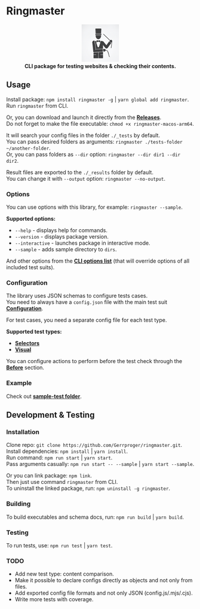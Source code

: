 # Ringmaster

<p align="center">
  <img src="./ringmaster-logo.png" width="100px"><br>
  <b>CLI package for testing websites & checking their contents.</b>
</p>
 
## Usage

Install package: `npm install ringmaster -g` | `yarn global add ringmaster`.\
Run `ringmaster` from CLI.

Or, you can download and launch it directly from the **[Releases](https://github.com/Gerrproger/ringmaster/releases/)**.\
Do not forget to make the file executable: `chmod +x ringmaster-macos-arm64`.

It will search your config files in the folder `./_tests` by default.\
You can pass desired folders as arguments: `ringmaster ./tests-folder ~/another-folder`.\
Or, you can pass folders as `--dir` option: `ringmaster --dir dir1 --dir dir2`.

Result files are exported to the `./_results` folder by default.\
You can change it with `--output` option: `ringmaster --no-output`.

### Options

You can use options with this library, for example: `ringmaster --sample`.

**Supported options:**

- `--help` - displays help for commands.
- `--version` - displays package version.
- `--interactive` - launches package in interactive mode.
- `--sample` - adds sample directory to `dirs`.

And other options from the **[CLI options list](./docs/schema_cli-properties-options.md)** (that will override options of all included test suits).

### Configuration

The library uses JSON schemas to configure tests cases.\
You need to always have a `config.json` file with the main test suit **[Configuration](./docs/schema_config.md)**.

For test cases, you need a separate config file for each test type.

**Supported test types:**

- **[Selectors](./docs/schema_selectors.md)**
- **[Visual](./docs/schema_visual.md)**

You can configure actions to perform before the test check through the **[Before](./docs/schema_before.md)** section.

### Example

Check out **[sample-test folder](./sample-test)**.

## Development & Testing

### Installation

Clone repo: `git clone https://github.com/Gerrproger/ringmaster.git`.\
Install dependencies: `npm install` | `yarn install`.\
Run command: `npm run start` | `yarn start`.\
Pass arguments casually: `npm run start -- --sample` | `yarn start --sample`.

Or you can link package: `npm link`.\
Then just use command `ringmaster` from CLI.\
To uninstall the linked package, run: `npm uninstall -g ringmaster`.

### Building

To build executables and schema docs, run: `npm run build` | `yarn build`.

### Testing

To run tests, use: `npm run test` | `yarn test`.

### TODO

- Add new test type: content comparison.
- Make it possible to declare configs directly as objects and not only from files.
- Add exported config file formats and not only JSON (config.js/.mjs/.cjs).
- Write more tests with coverage.
